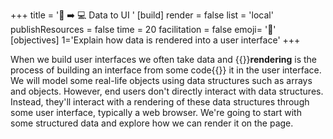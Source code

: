 +++
title = '💾 ➡️ 💻 Data to UI '
[build]
    render = false
    list = 'local'
    publishResources = false
time = 20
facilitation = false
emoji= '🧩'
[objectives]
    1='Explain how data is rendered into a user interface'
+++

When we build user interfaces we often take data and {{<tooltip title="render">}}**rendering** is the process of building an interface from some code{{</tooltip>}} it in the user interface. We will model some real-life objects using data structures such as arrays and objects. However, end users don't directly interact with data structures. Instead, they'll interact with a rendering of these data structures through some user interface, typically a web browser. We're going to start with some structured data and explore how we can render it on the page.
